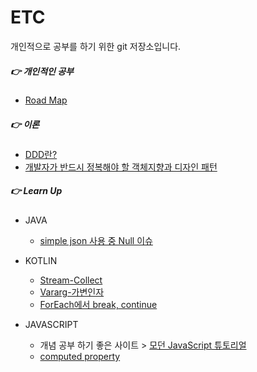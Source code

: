 # ETC

개인적으로 공부를 하기 위한 git 저장소입니다.

##### :point_right:  개인적인 공부

- [Road Map](RoadMap/README.md)

##### :point_right:  이론

- [DDD란?](Note/DDD.md)
- [개발자가 반드시 정복해야 할 객체지향과 디자인 패턴](Note/Design_Pattern.md)

##### :point_right: Learn Up

- JAVA
  - [simple json 사용 중 Null 이슈](Learn/simple_json_nul_exception.md)

- KOTLIN
  - [Stream-Collect](Learn/stream_collect.md)
  - [Vararg-가변인자](Learn/varargs.md)
  - [ForEach에서 break, continue](Learn/kotlin_forEach_break.md)


- JAVASCRIPT
  - 개념 공부 하기 좋은 사이트 > [모던 JavaScript 튜토리얼](https://ko.javascript.info/)
  - [computed property](Learn/computed_property.md)